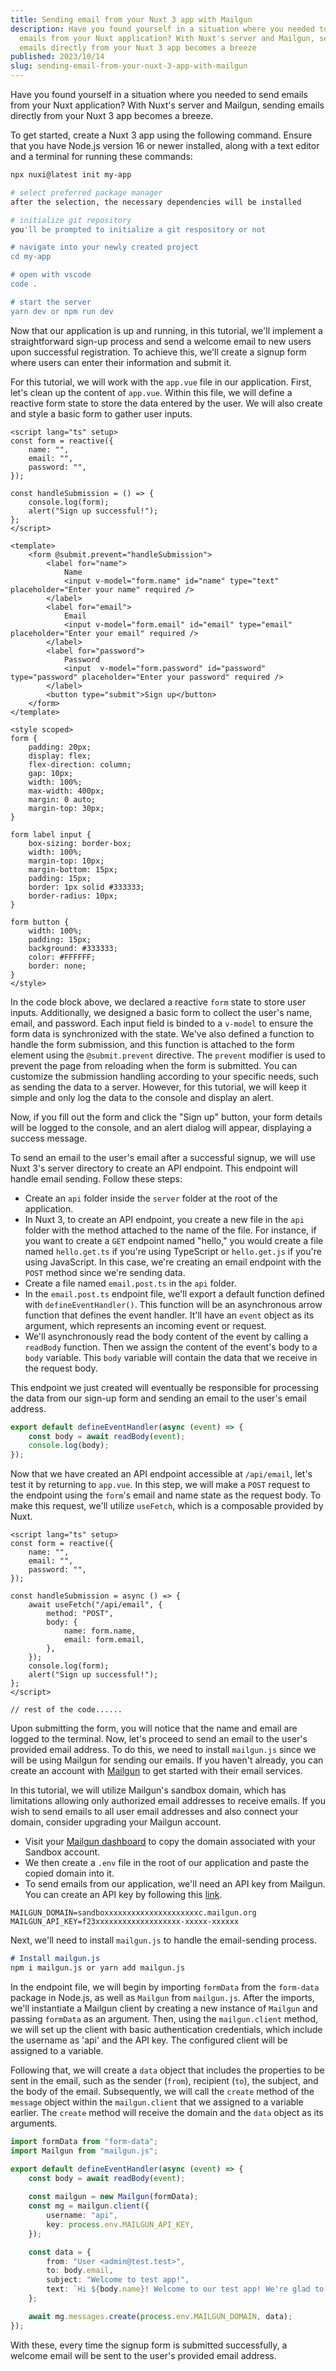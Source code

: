 ```yaml
---
title: Sending email from your Nuxt 3 app with Mailgun
description: Have you found yourself in a situation where you needed to send
  emails from your Nuxt application? With Nuxt's server and Mailgun, sending
  emails directly from your Nuxt 3 app becomes a breeze
published: 2023/10/14
slug: sending-email-from-your-nuxt-3-app-with-mailgun
---
```


Have you found yourself in a situation where you needed to send emails from your Nuxt application? With Nuxt's server and Mailgun, sending emails directly from your Nuxt 3 app becomes a breeze.

To get started, create a Nuxt 3 app using the following command. Ensure that you have Node.js version 16 or newer installed, along with a text editor and a terminal for running these commands:

```bash
npx nuxi@latest init my-app

# select preferred package manager
after the selection, the necessary dependencies will be installed

# initialize git repository
you'll be prompted to initialize a git respository or not

# navigate into your newly created project
cd my-app

# open with vscode
code .

# start the server
yarn dev or npm run dev
```

Now that our application is up and running, in this tutorial, we'll implement a straightforward sign-up process and send a welcome email to new users upon successful registration. To achieve this, we'll create a signup form where users can enter their information and submit it.

For this tutorial, we will work with the `app.vue` file in our application. First, let's clean up the content of `app.vue`. Within this file, we will define a reactive form state to store the data entered by the user. We will also create and style a basic form to gather user inputs.

```svelte
<script lang="ts" setup>
const form = reactive({
    name: "",
    email: "",
    password: "",
});

const handleSubmission = () => {
    console.log(form);
    alert("Sign up successful!");
};
</script>

<template>
    <form @submit.prevent="handleSubmission">
        <label for="name">
            Name
            <input v-model="form.name" id="name" type="text" placeholder="Enter your name" required />
        </label>
        <label for="email">
            Email
            <input v-model="form.email" id="email" type="email" placeholder="Enter your email" required />
        </label>
        <label for="password">
            Password
            <input  v-model="form.password" id="password" type="password" placeholder="Enter your password" required />
        </label>
        <button type="submit">Sign up</button>
    </form>
</template>

<style scoped>
form {
    padding: 20px;
    display: flex;
    flex-direction: column;
    gap: 10px;
    width: 100%;
    max-width: 400px;
    margin: 0 auto;
    margin-top: 30px;
}

form label input {
    box-sizing: border-box;
    width: 100%;
    margin-top: 10px;
    margin-bottom: 15px;
    padding: 15px;
    border: 1px solid #333333;
    border-radius: 10px;
}

form button {
    width: 100%;
    padding: 15px;
    background: #333333;
    color: #FFFFFF;
    border: none;
}
</style>
```

In the code block above, we declared a reactive `form` state to store user inputs. Additionally, we designed a basic form to collect the user's name, email, and password. Each input field is binded to a `v-model` to ensure the form data is synchronized with the state. We've also defined a function to handle the form submission, and this function is attached to the form element using the `@submit.prevent` directive. The `prevent` modifier is used to prevent the page from reloading when the form is submitted. You can customize the submission handling according to your specific needs, such as sending the data to a server. However, for this tutorial, we will keep it simple and only log the data to the console and display an alert.

Now, if you fill out the form and click the "Sign up" button, your form details will be logged to the console, and an alert dialog will appear, displaying a success message.

To send an email to the user's email after a successful signup, we will use Nuxt 3's server directory to create an API endpoint. This endpoint will handle email sending. Follow these steps:

- Create an `api` folder inside the `server` folder at the root of the application.
- In Nuxt 3, to create an API endpoint, you create a new file in the `api` folder with the method attached to the name of the file. For instance, if you want to create a `GET` endpoint named "hello," you would create a file named `hello.get.ts` if you're using TypeScript or `hello.get.js` if you're using JavaScript. In this case, we're creating an email endpoint with the `POST` method since we're sending data.
- Create a file named `email.post.ts` in the `api` folder.
- In the `email.post.ts` endpoint file, we'll export a default function defined with `defineEventHandler()`. This function will be an asynchronous arrow function that defines the event handler. It'll have an `event` object as its argument, which represents an incoming event or request.
- We'll asynchronously read the body content of the event by calling a `readBody` function. Then we assign the content of the event's body to a `body` variable. This `body` variable will contain the data that we receive in the request body.

This endpoint we just created will eventually be responsible for processing the data from our sign-up form and sending an email to the user's email address.

```typescript
export default defineEventHandler(async (event) => {
    const body = await readBody(event);
    console.log(body);
});
```

Now that we have created an API endpoint accessible at `/api/email`, let's test it by returning to `app.vue`. In this step, we will make a `POST` request to the endpoint using the `form`'s email and name state as the request body. To make this request, we'll utilize `useFetch`, which is a composable provided by Nuxt.

```svelte
<script lang="ts" setup>
const form = reactive({
    name: "",
    email: "",
    password: "",
});

const handleSubmission = async () => {
    await useFetch("/api/email", {
        method: "POST",
        body: {
            name: form.name,
            email: form.email,
        },
    });
    console.log(form);
    alert("Sign up successful!");
};
</script>

// rest of the code......
```

Upon submitting the form, you will notice that the name and email are logged to the terminal. Now, let's proceed to send an email to the user's provided email address. To do this, we need to install `mailgun.js` since we will be using Mailgun for sending our emails. If you haven't already, you can create an account with [Mailgun](https://signup.mailgun.com/new/signup) to get started with their email services.

In this tutorial, we will utilize Mailgun's sandbox domain, which has limitations allowing only authorized email addresses to receive emails. If you wish to send emails to all user email addresses and also connect your domain, consider upgrading your Mailgun account.

- Visit your [Mailgun dashboard](https://app.mailgun.com/app/sending/domains) to copy the domain associated with your Sandbox account.
- We then create a `.env` file in the root of our application and paste the copied domain into it.
- To send emails from our application, we'll need an API key from Mailgun. You can create an API key by following this [link](https://app.mailgun.com/settings/api_security).

```plaintext
MAILGUN_DOMAIN=sandboxxxxxxxxxxxxxxxxxxxxxc.mailgun.org
MAILGUN_API_KEY=f23xxxxxxxxxxxxxxxxxxx-xxxxx-xxxxxx
```

Next, we'll need to install `mailgun.js` to handle the email-sending process.

```markdown
# Install mailgun.js
npm i mailgun.js or yarn add mailgun.js
```

In the endpoint file, we will begin by importing `formData` from the `form-data` package in Node.js, as well as `Mailgun` from `mailgun.js`. After the imports, we'll instantiate a Mailgun client by creating a new instance of `Mailgun` and passing `formData` as an argument. Then, using the `mailgun.client` method, we will set up the client with basic authentication credentials, which include the username as 'api' and the API key. The configured client will be assigned to a variable.

Following that, we will create a `data` object that includes the properties to be sent in the email, such as the sender (`from`), recipient (`to`), the subject, and the body of the email. Subsequently, we will call the `create` method of the `message` object within the `mailgun.client` that we assigned to a variable earlier. The `create` method will receive the domain and the `data` object as its arguments.

```typescript
import formData from "form-data";
import Mailgun from "mailgun.js";

export default defineEventHandler(async (event) => {
    const body = await readBody(event);
    
    const mailgun = new Mailgun(formData);
    const mg = mailgun.client({
        username: "api",
        key: process.env.MAILGUN_API_KEY,
    });

    const data = {
        from: "User <admin@test.test>",
        to: body.email,
        subject: "Welcome to test app!",
        text: `Hi ${body.name}! Welcome to our test app! We're glad to have you onBoard!.`,
    };

    await mg.messages.create(process.env.MAILGUN_DOMAIN, data);
});
```

With these, every time the signup form is submitted successfully, a welcome email will be sent to the user's provided email address.
